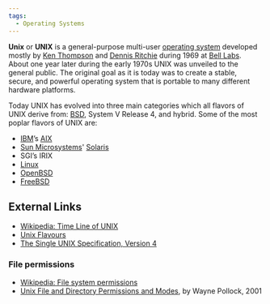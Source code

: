 ```yaml
---
tags:
  - Operating Systems
---
```

**Unix** or **UNIX** is a general-purpose multi-user [operating
system](operating_system.md) developed mostly by [Ken
Thompson](ken_thompson.md) and [Dennis
Ritchie](dennis_ritchie.md) during 1969 at [Bell
Labs](bell_labs.md). About one year later during the early 1970s
UNIX was unveiled to the general public. The original goal as it is
today was to create a stable, secure, and powerful operating system that
is portable to many different hardware platforms.

Today UNIX has evolved into three main categories which all flavors of UNIX
derive from: [BSD](bsd.md), System V Release 4, and hybrid. Some of the most
poplar flavors of UNIX are:

* [IBM](ibm.md)’s [AIX](aix.md)
* [Sun Microsystems](sun_microsystems_inc.md)' [Solaris](solaris.md)
* SGI’s IRIX
* [Linux](linux.md)
* [OpenBSD](openbsd.md)
* [FreeBSD](freebsd.md)

## External Links

* [Wikipedia: Time Line of UNIX](http://upload.wikimedia.org/wikipedia/commons/5/50/Unix_history-simple.png)
* [Unix Flavours](http://blog.eukhost.com/2006/11/30/linux-flavors)
* [The Single UNIX Specification, Version 4](http://www.unix.org/version4/)

### File permissions

* [Wikipedia: File system permissions](http://en.wikipedia.org/wiki/File_system_permissions)
* [Unix File and Directory Permissions and Modes](http://content.hccfl.edu/pollock/aunix1/filepermissions.htm),
  by Wayne Pollock, 2001

